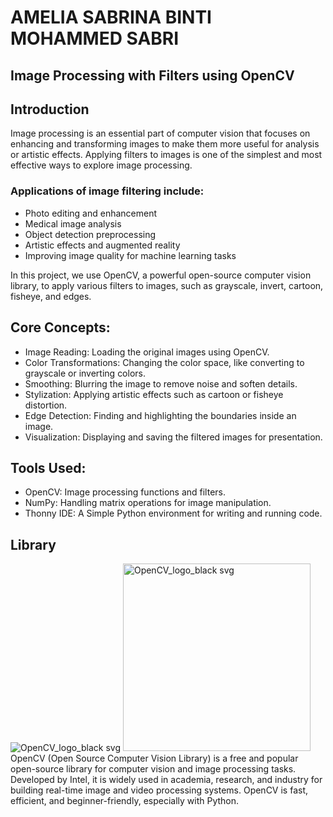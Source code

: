 # AMELIA SABRINA BINTI MOHAMMED SABRI
## Image Processing with Filters using OpenCV
## Introduction
Image processing is an essential part of computer vision that focuses on enhancing and transforming images to make them more useful for analysis or artistic effects.
Applying filters to images is one of the simplest and most effective ways to explore image processing.
### Applications of image filtering include:
- Photo editing and enhancement
- Medical image analysis
- Object detection preprocessing
- Artistic effects and augmented reality
- Improving image quality for machine learning tasks

In this project, we use OpenCV, a powerful open-source computer vision library, to apply various filters to images, such as grayscale, invert, cartoon, fisheye, and edges.
## Core Concepts:
- Image Reading: Loading the original images using OpenCV.
- Color Transformations: Changing the color space, like converting to grayscale or inverting colors.
- Smoothing: Blurring the image to remove noise and soften details.
- Stylization: Applying artistic effects such as cartoon or fisheye distortion.
- Edge Detection: Finding and highlighting the boundaries inside an image.
- Visualization: Displaying and saving the filtered images for presentation.
## Tools Used:
- OpenCV: Image processing functions and filters.
- NumPy: Handling matrix operations for image manipulation.
- Thonny IDE: A Simple Python environment for writing and running code.
## Library
![OpenCV_logo_black svg](https://github.com/user-attachments/assets/7432de34-33b7-4794-891b-f1bb6b99ad3e)
<img src="https://github.com/user-attachments/assets/7432de34-33b7-4794-891b-f1bb6b99ad3e" width="300" alt="OpenCV_logo_black svg">
OpenCV (Open Source Computer Vision Library) is a free and popular open-source library for computer vision and image processing tasks.
Developed by Intel, it is widely used in academia, research, and industry for building real-time image and video processing systems. OpenCV is fast, efficient, and beginner-friendly, especially with Python.




